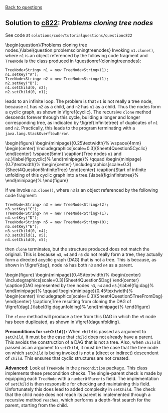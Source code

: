 [Back to questions](../README.md)

## Solution to [c822](../questions/c822): *Problems cloning tree nodes*

See code at `solutions/code/tutorialquestions/questionc822`


\begin{question}{Problems cloning tree nodes.}\label{question:problemscloningtreenodes}
Invoking `n1.clone()`, where `n1` is an object referenced by the following code
fragment and `TreeNode` is the class produced in \questionref{cloningtreenodes}:

```
TreeNode<String> n1 = new TreeNode<String>(1);
n1.setKey("A");
TreeNode<String> n2 = new TreeNode<String>(1);
n2.setKey("B");
n1.setChild(0, n2);
n2.setChild(0, n1);
```

leads to an infinite loop.  The problem is that `n1` is not really a tree node, because `n1` has `n2` as a child, and
`n2` has `n1` as a child.  Thus the nodes form a cyclic graph, as shown in \figref{cyclic}.  The recursive `clone` method descends forever through this cycle,
building a longer and longer corresponding tree, as indicated by \figref{infinitetree} of duplicates of `n1` and `n2`.
Practically, this leads to the program terminating with a `java.lang.StackOverflowError`.

\begin{figure}
\begin{minipage}{0.25\textwidth}%
\vspace{4mm}
\begin{center}
\includegraphics[scale=0.3]{Sheet4Question5Cyclic}
\end{center}
\vspace{5mm}
\caption{Tree nodes `n1` and `n2`.}\label{fig:cyclic}%
\end{minipage}%
\qquad
\begin{minipage}{0.7\textwidth}%
\begin{center}
\includegraphics[scale=0.3]{Sheet4Question5InfiniteTree}
\end{center}
\caption{Start of infinite unfolding of this cyclic graph into a tree.}\label{fig:infinitetree}%
\end{minipage}%
\end{figure}

If we invoke `n3.clone()`, where `n3` is an object referenced by the following code
fragment:	
		
```
TreeNode<String> n3 = new TreeNode<String>(2);
n3.setKey("C");
TreeNode<String> n4 = new TreeNode<String>(1);
n4.setKey("D");
TreeNode<String> n5 = new TreeNode<String>(0);
n5.setKey("E");
n3.setChild(0, n4);
n3.setChild(1, n5);
n4.setChild(0, n5);
```

then `clone` terminates, but the structure produced does not match the original.  This is because
`n3`, `n4` and `n5` do not really form a tree, they actually form a directed
acyclic graph (DAG) that is not a tree.  This is because, as shown in \figref{dag}, node `n5` has both
`n3` and `n4` as a parent.

\begin{figure}
\begin{minipage}{0.45\textwidth}%
\begin{center}
\includegraphics[scale=0.3]{Sheet4Question5Dag}
\end{center}
\caption{DAG represented by tree nodes `n3`, `n4` and `n5`.}\label{fig:dag}%
\end{minipage}%
\qquad
\begin{minipage}{0.45\textwidth}%
\begin{center}
\includegraphics[scale=0.3]{Sheet4Question5TreeFromDag}
\end{center}
\caption{Tree resulting from cloning the DAG of \figref{dag}.}\label{fig:dagunfolding}%
\end{minipage}%
\end{figure}


The `clone` method will produce a tree from this DAG in which the `n5` node has been duplicated,
as shown in \figref{dagunfolding}.

**Preconditions for `setChild()`:**  When `child` is passed as argument
to `setChild`, it must be the case that `child` does not already have a parent.  This avoids the
construction of a DAG that is not a tree.  Also, when `child` is passed as an argument to `setChild`,
it must be the case that the tree node on which `setChild` is being invoked is not a (direct or indirect)
descendent of `child`.  This ensures that cyclic structures are not created.

**Advanced:** Look at `TreeNode` in the `precondition` package.  This class implements these precondition checks.
The single-parent check is made by equipping each `TreeNode` with a `numberOfParents` field.  The
implementation of `setChild` is then responsible for checking and maintaining this field.  Unfortunately this
does lead to added complexity in `setChild`.  The check that the child node does not reach its parent is
implemented through a recursive method `reaches`, which performs a depth-first search for the parent, starting from the child.

